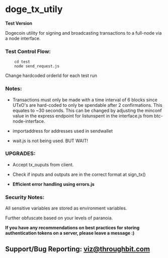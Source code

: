 # doge_tx_utily

**Test Version**

Dogecoin utility for signing and broadcasting transactions to a full-node via a node interface.

### Test Control Flow:

        cd test
        node send_request.js

Change hardcoded orderId for each test run

### Notes:

- Transactions must only be made with a time interval of 6 blocks since UTxO's are hard-coded to only be spendable after 2 confirmations. This equates to ~30 seconds. This can be changed by adjusting the minconf value in the express endpoint for listunspent in the interface.js from btc-node-interface.

- importaddress for addresses used in sendwallet

- wait.js is not being used. BUT WAIT!

### UPGRADES:

- Accept tx_ouputs from client.

- Check if inputs and outputs are in the correct format at sign_tx()

- **Efficient error handling using errors.js**

### Security Notes:

All sensitive variables are stored as environment variables.

Further obfuscate based on your levels of paranoia.

**If you have any recommendations on best practices for storing authentication tokens on a server, please leave a message :)**

## Support/Bug Reporting: viz@throughbit.com
